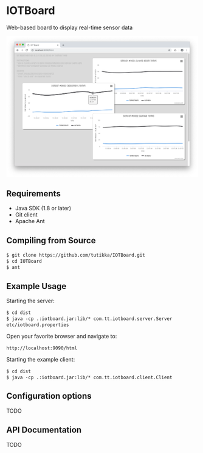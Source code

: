 # IOTBoard
Web-based board to display real-time sensor data

![ScreenShot](/etc/screenshot-1.png)

## Requirements

- Java SDK (1.8 or later)
- Git client
- Apache Ant

## Compiling from Source

```
$ git clone https://github.com/tutikka/IOTBoard.git
$ cd IOTBoard
$ ant
```

## Example Usage

Starting the server:

```
$ cd dist
$ java -cp .:iotboard.jar:lib/* com.tt.iotboard.server.Server etc/iotboard.properties
```

Open your favorite browser and navigate to:

```
http://localhost:9090/html
```

Starting the example client:

```
$ cd dist
$ java -cp .:iotboard.jar:lib/* com.tt.iotboard.client.Client
```

## Configuration options

TODO

## API Documentation

TODO